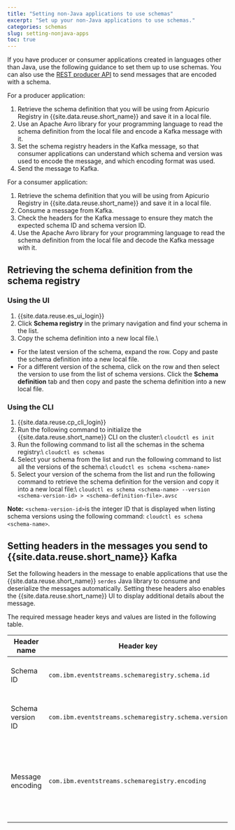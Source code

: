 ```yaml
---
title: "Setting non-Java applications to use schemas"
excerpt: "Set up your non-Java applications to use schemas."
categories: schemas
slug: setting-nonjava-apps
toc: true
---
```


If you have producer or consumer applications created in languages other than Java, use the following guidance to set them up to use schemas. You can also use the [REST producer API](../using-with-rest-producer) to send messages that are encoded with a schema.


For a producer application:
1. Retrieve the schema definition that you will be using from Apicurio Registry in {{site.data.reuse.short_name}} and save it in a local file.
2. Use an Apache Avro library for your programming language to read the schema definition from the local file and encode a Kafka message with it.
3. Set the schema registry headers in the Kafka message, so that consumer applications can understand which schema and version was used to encode the message, and which encoding format was used.
4. Send the message to Kafka.

For a consumer application:
1. Retrieve the schema definition that you will be using from Apicurio Registry in {{site.data.reuse.short_name}} and save it in a local file.
2. Consume a message from Kafka.
3. Check the headers for the Kafka message to ensure they match the expected schema ID and schema version ID.
4. Use the Apache Avro library for your programming language to read the schema definition from the local file and decode the Kafka message with it.



## Retrieving the schema definition from the schema registry

### Using the UI

1. {{site.data.reuse.es_ui_login}}
2. Click **Schema registry** in the primary navigation and find your schema in the list.
3. Copy the schema definition into a new local file.\\
  - For the latest version of the schema, expand the row. Copy and paste the schema definition into a new local file.
  - For a different version of the schema, click on the row and then select the version to use from the list of schema versions. Click the **Schema definition** tab and then copy and paste the schema definition into a new local file.

### Using the CLI

1. {{site.data.reuse.cp_cli_login}}
2. Run the following command to initialize the {{site.data.reuse.short_name}} CLI on the cluster:\\
    `cloudctl es init`
3. Run the following command to list all the schemas in the schema registry:\\
    `cloudctl es schemas`
4. Select your schema from the list and run the following command to list all the versions of the schema:\\
    `cloudctl es schema <schema-name>`
5. Select your version of the schema from the list and run the following command to retrieve the schema definition for the version and copy it into a new local file:\\
    `cloudctl es schema <schema-name> --version <schema-version-id> > <schema-definition-file>.avsc`

**Note:** `<schema-version-id>`is the integer ID that is displayed when listing schema versions using the following command:
`cloudctl es schema <schema-name>`.

## Setting headers in the messages you send to {{site.data.reuse.short_name}} Kafka

Set the following headers in the message to enable applications that use the {{site.data.reuse.short_name}} `serdes` Java library to consume and deserialize the messages automatically. Setting these headers also enables the {{site.data.reuse.short_name}} UI to display additional details about the message.

The required message header keys and values are listed in the following table.

Header name       | Header key                                           | Header value
------------------|------------------------------------------------------|-------------
Schema ID         | `com.ibm.eventstreams.schemaregistry.schema.id`      | The schema ID as a string.
Schema version ID | `com.ibm.eventstreams.schemaregistry.schema.version` | The schema version ID as a string.
Message encoding  | `com.ibm.eventstreams.schemaregistry.encoding`       | Either `JSON` for Avro JSON encoding, or `BINARY` for Avro binary encoding.
